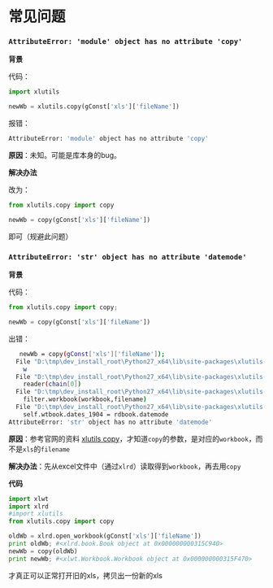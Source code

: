 # 常见问题

### `AttributeError: 'module' object has no attribute 'copy'`

**背景**

代码：

```python
import xlutils

newWb = xlutils.copy(gConst['xls']['fileName'])
```

报错：

```bash
AttributeError: 'module' object has no attribute 'copy'
```

**原因**：未知。可能是库本身的bug。

**解决办法**

改为：

```python
from xlutils.copy import copy

newWb = copy(gConst['xls']['fileName'])
```

即可（规避此问题）

### `AttributeError: 'str' object has no attribute 'datemode'`

**背景**

代码：

```python
from xlutils.copy import copy;

newWb = copy(gConst['xls']['fileName'])
```

出错：

```bash
   newWb = copy(gConst['xls']['fileName']);
  File "D:\tmp\dev_install_root\Python27_x64\lib\site-packages\xlutils-1.5.2-py2.7.egg\xlutils\copy.py", line 13, in copy
    w
  File "D:\tmp\dev_install_root\Python27_x64\lib\site-packages\xlutils-1.5.2-py2.7.egg\xlutils\filter.py", line 827, in process
    reader(chain[0])
  File "D:\tmp\dev_install_root\Python27_x64\lib\site-packages\xlutils-1.5.2-py2.7.egg\xlutils\filter.py", line 60, in __call__
    filter.workbook(workbook,filename)
  File "D:\tmp\dev_install_root\Python27_x64\lib\site-packages\xlutils-1.5.2-py2.7.egg\xlutils\filter.py", line 267, in workbook
    self.wtbook.dates_1904 = rdbook.datemode
AttributeError: 'str' object has no attribute 'datemode'
```

**原因**：参考官网的资料 [xlutils copy](https://secure.simplistix.co.uk/svn/xlutils/trunk/xlutils/docs/copy.txt)，才知道`copy`的参数，是对应的`workbook`，而不是`xls`的`filename`

**解决办法**：先从excel文件中（通过`xlrd`）读取得到`workbook`，再去用`copy`

**代码**

```python
import xlwt
import xlrd
#import xlutils
from xlutils.copy import copy

oldWb = xlrd.open_workbook(gConst['xls']['fileName'])
print oldWb; #<xlrd.book.Book object at 0x000000000315C940>
newWb = copy(oldWb)
print newWb; #<xlwt.Workbook.Workbook object at 0x000000000315F470>
```

才真正可以正常打开旧的xls，拷贝出一份新的xls

